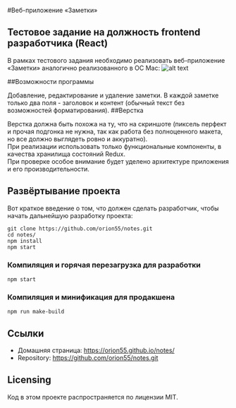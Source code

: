 #Веб-приложение «Заметки» 

## Тестовое задание на должность frontend разработчика (React)

В рамках тестового задания необходимо реализовать веб-приложение «Заметки» аналогично реализованного в ОС Mac:
![alt text](https://cdn.lifehacker.ru/wp-content/uploads/2017/10/Screen-Shot-2017-10-02-at-20.53.54_1506966860.jpg)

##Возможности программы

Добавление, редактирование и удаление заметки. В каждой заметке только два поля - заголовок и контент (обычный текст без возможностей форматирования).
##Верстка

Верстка должна быть похожа на ту, что на скриншоте (пиксель перфект и прочая подгонка не нужна, так как работа без полноценного макета, но все должно выглядеть ровно и аккуратно).<br/>
При реализации использовать только функциональные компоненты, в качества хранилища состояний Redux.<br/>
При проверке особое внимание будет уделено архитектуре приложения и его производительности.<br/>

## Развёртывание проекта
Вот краткое введение о том, что должен сделать разработчик, чтобы начать дальнейшую разработку проекта:
```
git clone https://github.com/orion55/notes.git
cd notes/
npm install
npm start
```

### Компиляция и горячая перезагрузка для разработки
```
npm start
```

### Компиляция и минификация для продакшена
```
npm run make-build
```
## Ссылки

- Домашняя страница: https://orion55.github.io/notes/
- Repository: https://github.com/orion55/notes.git



## Licensing

Код в этом проекте распространяется по лицензии MIT.
